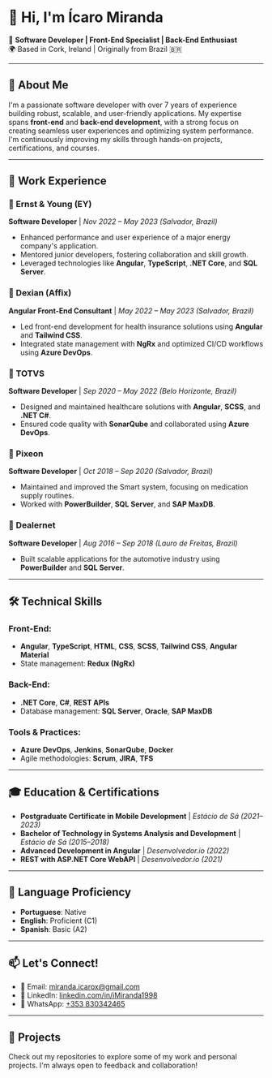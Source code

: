 # 👋 Hi, I'm Ícaro Miranda

🎯 **Software Developer | Front-End Specialist | Back-End Enthusiast**  
🌍 Based in Cork, Ireland | Originally from Brazil 🇧🇷  

---

## 📜 About Me
I'm a passionate software developer with over 7 years of experience building robust, scalable, and user-friendly applications. My expertise spans **front-end** and **back-end development**, with a strong focus on creating seamless user experiences and optimizing system performance. I'm continuously improving my skills through hands-on projects, certifications, and courses.

---

## 💼 Work Experience
### 🏢 Ernst & Young (EY)  
**Software Developer** | *Nov 2022 – May 2023 (Salvador, Brazil)*  
- Enhanced performance and user experience of a major energy company's application.  
- Mentored junior developers, fostering collaboration and skill growth.  
- Leveraged technologies like **Angular**, **TypeScript**, **.NET Core**, and **SQL Server**.  

### 🏢 Dexian (Affix)  
**Angular Front-End Consultant** | *May 2022 – May 2023 (Salvador, Brazil)*  
- Led front-end development for health insurance solutions using **Angular** and **Tailwind CSS**.  
- Integrated state management with **NgRx** and optimized CI/CD workflows using **Azure DevOps**.  

### 🏢 TOTVS  
**Software Developer** | *Sep 2020 – May 2022 (Belo Horizonte, Brazil)*  
- Designed and maintained healthcare solutions with **Angular**, **SCSS**, and **.NET C#**.  
- Ensured code quality with **SonarQube** and collaborated using **Azure DevOps**.  

### 🏢 Pixeon  
**Software Developer** | *Oct 2018 – Sep 2020 (Salvador, Brazil)*  
- Maintained and improved the Smart system, focusing on medication supply routines.  
- Worked with **PowerBuilder**, **SQL Server**, and **SAP MaxDB**.  

### 🏢 Dealernet  
**Software Developer** | *Aug 2016 – Sep 2018 (Lauro de Freitas, Brazil)*  
- Built scalable applications for the automotive industry using **PowerBuilder** and **SQL Server**.  

---

## 🛠️ Technical Skills
### Front-End:
- **Angular**, **TypeScript**, **HTML**, **CSS**, **SCSS**, **Tailwind CSS**, **Angular Material**  
- State management: **Redux (NgRx)**  

### Back-End:
- **.NET Core**, **C#**, **REST APIs**  
- Database management: **SQL Server**, **Oracle**, **SAP MaxDB**  

### Tools & Practices:
- **Azure DevOps**, **Jenkins**, **SonarQube**, **Docker**  
- Agile methodologies: **Scrum**, **JIRA**, **TFS**  

---

## 🎓 Education & Certifications
- **Postgraduate Certificate in Mobile Development** | *Estácio de Sá (2021–2023)*  
- **Bachelor of Technology in Systems Analysis and Development** | *Estácio de Sá (2015–2018)*  
- **Advanced Development in Angular** | *Desenvolvedor.io (2022)*  
- **REST with ASP.NET Core WebAPI** | *Desenvolvedor.io (2021)*  

---

## 🌟 Language Proficiency
- **Portuguese**: Native  
- **English**: Proficient (C1)  
- **Spanish**: Basic (A2)  

---

## 📫 Let's Connect!
- 📧 Email: [miranda.icarox@gmail.com](mailto:miranda.icarox@gmail.com)  
- 💼 LinkedIn: [linkedin.com/in/iMiranda1998](https://www.linkedin.com/in/iMiranda1998)  
- 📱 WhatsApp: [+353 830342465](https://wa.me/353830342465)  

---

## 🚀 Projects
Check out my repositories to explore some of my work and personal projects. I'm always open to feedback and collaboration!  
